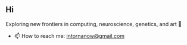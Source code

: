 ## Hi

<!--
**Rmaain/Rmaain** is a ✨ _special_ ✨ repository because its `README.md` (this file) appears on your GitHub profile.
-->
Exploring new frontiers in computing, neuroscience, genetics, and art 🧠

* 📫 How to reach me: intornanow@gmail.com
  



